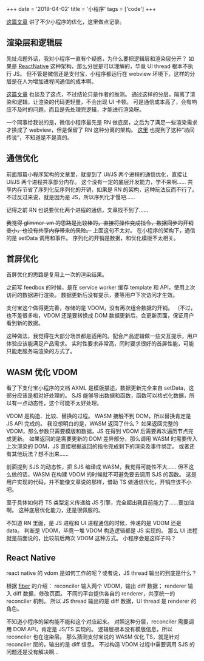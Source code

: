 +++
date = '2019-04-02'
title = '小程序'
tags = ['code']
+++

[这篇文章](https://www.infoq.cn/article/ullETz7q_Ue4dUptKgKC) 讲了不少小程序的优化，这里做点记录。

## 渲染层和逻辑层

先扯点题外话，我对小程序一直有个疑惑，为什么要把逻辑层和渲染层分开？
如果是 [ReactNative](https://facebook.github.io/react-native/docs/performance) 这种架构，那么分层是可以理解的，毕竟 UI thread 根本不执行 JS。
但不管是微信还是支付宝，小程序都运行在 webview 环境下，这样的分层是在人为增加进程间通信的成本啊。

[这篇文章](https://caelumtian.github.io/2018/09/03/%E5%BE%AE%E4%BF%A1%E5%B0%8F%E7%A8%8B%E5%BA%8F%E6%9E%B6%E6%9E%84%E5%8E%9F%E7%90%86/) 也谈及了这点，不过结论只是作者的推测。
通过这样的分层，隔离了渲染和逻辑，让渲染的代码更轻量，不会出现 UI 卡顿。
可是通信成本高了，会有响应不及时的问题。而且是先处理完逻辑，才能进行渲染呀。

一个同事给我说的是，微信小程序最先是 RN 做底层，之后为了满足一些渲染需求才换成了 webview，但是保留了 RN 这种分离的架构。
[这里](https://www.infoq.cn/article/2017/10/wangyue-interview) 也提到了这种“坊间传说”，不知道是不是真的。


## 通信优化

前面那篇小程序架构的文章里，就提到了 UI/JS 两个进程的通信优化，直接让 UI/JS 两个进程共享部分内存。
这个没有一定的底层开发能力，学不来啊……
共享内存节省了序列化反序列化的开销，如果是 RN 的架构，这种玩法反而不行了。
不过反过来说，就是因为是 JS，所以序列化才慢吧……

记得之前 RN 也说要优化两个进程的通信，文章找不到了……

~~我觉得 glimmer-vm 的思路是比较棒的，直接将操作变成指令，数据同步的开销变小，也没有共享内存带来的风险。~~
上面这句不太对。
在小程序的架构下，通信的是 setData 调用和事件。
序列化的开销是数据，和优化模版不太相关。


## 首屏优化

首屏优化的思路是复用上一次的渲染结果。

之前写 feedbox 的时候，是在 service worker 缓存 template 和 API，使用上次访问的数据进行渲染。
数据更新后没有提示，要等用户下次访问才生效。

支付宝这个做得更完善，存储的是 VDOM，没有再次组合数据的开销。
（不过，也不差很多啦，VDOM 还是要转换成 DOM
数据更新后，会更新页面，保证用户看到新的数据。

这种做法，我觉得在大部分场景都是适用的。配合产品逻辑做一些交互提示，用户体验应该能满足产品需求。
实时性要求非常高，同时要求很好的首屏性能，可能只能走服务端渲染的方式了。

## WASM 优化 VDOM

看了下支付宝小程序的文档
AXML 是模版描述，数据更新完全来自 setData，这部分应该是相对好处理的。
SJS 能够导出数据和函数，函数可以格式化数据，所以有一点动态性，这个可能不太好处理。

VDOM 是构造、比较、替换的过程。
WASM 接触不到 DOM，所以替换肯定是 JS API 完成的。
我没想明白的是，WASM 返回了什么？
如果返回完整的 VDOM，那么参数只需要模版和数据，JS 在得到 VDOM 后需要再次遍历节点完成更新。
如果返回的是需要更新的 DOM 差异部分，那么调用 WASM 时需要传入上次渲染的 DOM，JS 直接根据返回的指令完成剩下的渲染及事件绑定。
或者还有其他玩法？想不出来……

前面提到 SJS 的动态性，把 SJS 编译成 WASM，我觉得可能性不大……
但不这么做的话，WASM 在构建 VDOM 的时候就不可避免要去调用 SJS 的函数。
这是用户实现的代码，并不能像文章说的那样，借助 TS 做通信优化，开销应该不小吧。

至于具体如何将 TS 类型定义传递给 JS 引擎，完全超出我目前能力了……要加油啊。
这种底层优化能力，还是很佩服的。

不知道 RN 里面，是 JS 进程和 UI 进程通信的时候，传递的是 VDOM 还是 data。
判断是 VDOM，毕竟一堆 VDOM 构造逻辑都是 JS 实现的。
那么 UI 进程就是前面说的，比较前后两次 VDOM 这种方式。
小程序会是这样子吗？

## React Native

react native 的 vdom 是如何工作的呢？或者说，JS thread 输出的到底是什么？

根据 [fiber](https://github.com/acdlite/react-fiber-architecture#reconciliation-versus-rendering) 的介绍：
reconciler 输入两个 VDOM，输出 diff 数据；
renderer 输入 diff 数据，修改页面。
不同的平台提供各自的 renderer，共享统一的 reconciler 机制。
所以 JS thread 输出的是 diff 数据，UI thread 是 renderer 的角色。

不知道小程序的架构能不能和这个对应起来。
对照这种分层，reconciler 需要调用 DOM API，肯定是 JS/TS 实现的。
逻辑层根本没有模版信息，所以 reconciler 也在渲染层。
那么猜测支付宝说的 WASM 优化 TS，就是针对 reconciler 层的，输出的是 diff 信息。
不过构造 VDOM 过程中需要调用 SJS 的问题还是没有解决啊…
